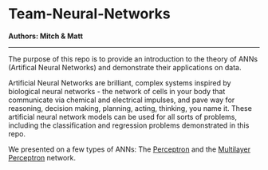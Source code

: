 # Team-Neural-Networks  
**Authors: Mitch & Matt**

----

The purpose of this repo is to provide an introduction to the theory of ANNs (Artifical Neural Networks) and demonstrate their applications on data. 

Artificial Neural Networks are brilliant, complex systems inspired by biological neural networks - the network of cells in your body that communicate via chemical and electrical impulses, and pave way for reasoning, decision making, planning, acting, thinking, you name it. These artificial neural network models can be used for all sorts of problems, including the classification and regression problems demonstrated in this repo.

We presented on a few types of ANNs: The [Perceptron](https://en.wikipedia.org/wiki/Perceptron "Perceptron wiki article") and the [Multilayer Perceptron](https://en.wikipedia.org/wiki/Multilayer_perceptron "Multilayer Perceptron wiki article") network. 

